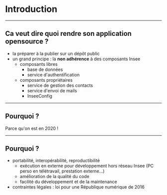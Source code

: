 # Introduction

----

## Ca veut dire quoi rendre son application opensource ?

- la préparer à la publier sur un dépôt public
- un grand principe : la **non adhérence** à des composants Insee
    - composants libres
        - base de données
        - service d'authentification
    - composants propriétaires
        - service de gestion des contacts
        - service d'envoi de mails
        - InseeConfig

----

## Pourquoi ?

Parce qu'on est en 2020 !

----

## Pourquoi ?

- portabilité, interopérabilité, reproductibilité
    - exécution en externe pour développement hors réseau Insee (PC perso en télétravail, prestation externe...)
    - amélioration de la qualité du code
    - facilité du développement et de la maintenance
- contraintes légales : loi pour une République numérique de 2016
